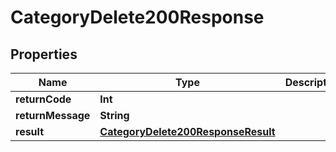 

# CategoryDelete200Response


## Properties

Name | Type | Description | Notes
------------ | ------------- | ------------- | -------------
**returnCode** | **Int** |  |  [optional]
**returnMessage** | **String** |  |  [optional]
**result** | [**CategoryDelete200ResponseResult**](CategoryDelete200ResponseResult.md) |  |  [optional]



